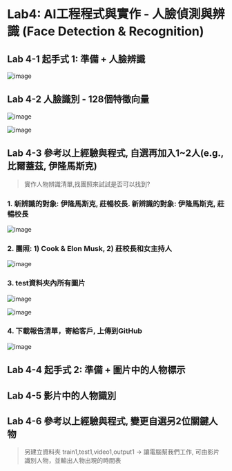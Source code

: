 # Lab4: AI工程程式與實作 - 人臉偵測與辨識 (Face Detection & Recognition)

## Lab 4-1 起手式 1: 準備 + 人臉辨識

![image](https://user-images.githubusercontent.com/89304181/200150145-d3c8bdd8-5add-4f02-8a9e-26ab826fb104.png)

## Lab 4-2 人臉識別 - 128個特徵向量

![image](https://user-images.githubusercontent.com/89304181/200150172-22df6e24-6838-4a91-9a31-d4297034b7be.png)

![image](https://user-images.githubusercontent.com/89304181/200150922-3565dffc-19ea-41eb-ace0-f3d3ea9319d1.png)


## Lab 4-3 參考以上經驗與程式, 自選再加入1~2人(e.g., 比爾蓋茲, 伊隆馬斯克)

>實作人物辨識清單,找團照來試試是否可以找到? 

### 1. 新辨識的對象: 伊隆馬斯克, 莊暢校長. 新辨識的對象: 伊隆馬斯克, 莊暢校長

![image](https://user-images.githubusercontent.com/89304181/200150202-1de907b0-4a8f-4c8d-8534-0a48ea09c7ef.png)

### 2. 團照: 1) Cook & Elon Musk, 2) 莊校長和女主持人

![image](https://user-images.githubusercontent.com/89304181/200150223-98027848-d08c-4fb4-82af-abd9d35e8bf2.png)

### 3. test資料夾內所有圖片

![image](https://user-images.githubusercontent.com/89304181/200150242-82aefa05-3cc0-4c82-9457-fc8586dbbe46.png)

![image](https://user-images.githubusercontent.com/89304181/200150254-6a437234-0cc2-4da9-840c-598b3eaa05d7.png)

### 4. 下載報告清單，寄給客戶, 上傳到GitHub

![image](https://user-images.githubusercontent.com/89304181/200150268-c4a7fb7a-042c-4939-934b-2e69a6b4133c.png)


## Lab 4-4 起手式 2: 準備 + 圖片中的人物標示


## Lab 4-5 影片中的人物識別


## Lab 4-6 參考以上經驗與程式, 變更自選另2位關鍵人物 
> 另建立資料夾 train1,test1,video1,output1 → 讓電腦幫我們工作, 可由影片識別人物，並輸出人物出現的時間表



